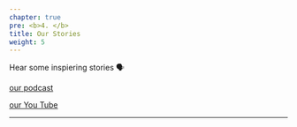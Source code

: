 ```yaml
---
chapter: true
pre: <b>4. </b>
title: Our Stories
weight: 5
---
```


Hear some inspiering stories 🗣 

[our podcast](https://anchor.fm/tatjana-kecojevic/episodes/R-Toolbox-e8h4iu) 

[our You Tube](https://youtu.be/BQ1RH5ne4qA)












-----------------------------

